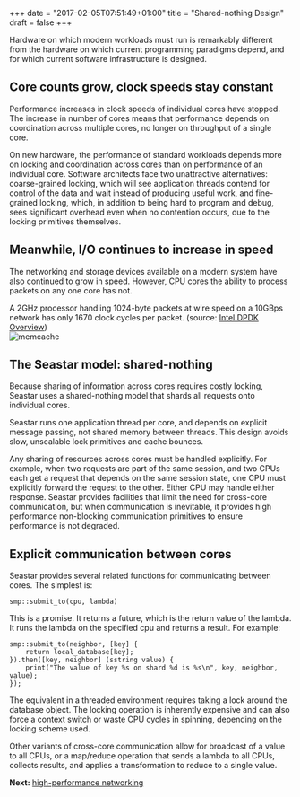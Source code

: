 +++
date = "2017-02-05T07:51:49+01:00"
title = "Shared-nothing Design"
draft = false
+++

Hardware on which modern workloads must run is remarkably different from the hardware on which current programming paradigms depend, and for which current software infrastructure is designed.


## Core counts grow, clock speeds stay constant

Performance increases in clock speeds of individual cores have stopped. The increase in number of cores means that performance depends on coordination across multiple cores, no longer on throughput of a single core.

On new hardware, the performance of standard workloads depends more on locking and coordination across cores than on performance of an individual core. Software architects face two unattractive alternatives: coarse-grained locking, which will see application threads contend for control of the data and wait instead of producing useful work, and fine-grained locking, which, in addition to being hard to program and debug, sees significant overhead even when no contention occurs, due to the locking primitives themselves.

## Meanwhile, I/O continues to increase in speed

The networking and storage devices available on a modern system have also continued to grow in speed. However, CPU cores the ability to process packets on any one core has not.

A 2GHz processor handling 1024-byte packets at wire speed on a 10GBps network has only 1670 clock cycles per packet. (source: [Intel DPDK Overview](http://www.intel.com/content/dam/www/public/us/en/documents/presentation/dpdk-packet-processing-ia-overview-presentation.pdf))
<br>
![memcache](/seastar/shared-nothing-design.png)
<br>
## The Seastar model: shared-nothing

Because sharing of information across cores requires costly locking, Seastar uses a shared-nothing model that shards all requests onto individual cores.

Seastar runs one application thread per core, and depends on explicit message passing, not shared memory between threads. This design avoids slow, unscalable lock primitives and cache bounces.

Any sharing of resources across cores must be handled explicitly. For example, when two requests are part of the same session, and two CPUs each get a request that depends on the same session state, one CPU must explicitly forward the request to the other. Either CPU may handle either response. Seastar provides facilities that limit the need for cross-core communication, but when communication is inevitable, it provides high performance non-blocking communication primitives to ensure performance is not degraded.

## Explicit communication between cores

Seastar provides several related functions for communicating between cores. The simplest is:

```
smp::submit_to(cpu, lambda)
```
This is a promise. It returns a future, which is the return value of the lambda. It runs the lambda on the specified cpu and returns a result. For example:
```
smp::submit_to(neighbor, [key] {
	return local_database[key];
}).then([key, neighbor] (sstring value) {
	print("The value of key %s on shard %d is %s\n", key, neighbor, value);
});
```
The equivalent in a threaded environment requires taking a lock around the database object. The locking operation is inherently expensive and can also force a context switch or waste CPU cycles in spinning, depending on the locking scheme used.

Other variants of cross-core communication allow for broadcast of a value to all CPUs, or a map/reduce operation that sends a lambda to all CPUs, collects results, and applies a transformation to reduce to a single value.

**Next:** [high-performance networking](/seastar/networking)

